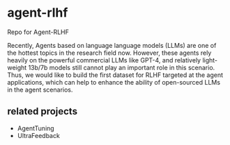 # agent-rlhf
Repo for Agent-RLHF

Recently, Agents based on language language models (LLMs) are one of the hottest topics in the research field now. However, these agents rely heavily on the powerful commercial LLMs like GPT-4, and relatively light-weight 13b/7b models still cannot play an important role in this scenario. Thus, we would like to build the first dataset for RLHF targeted at the agent applications, which can help to enhance the ability of open-sourced LLMs in the agent scenarios.


## related projects
- AgentTuning
- UltraFeedback
